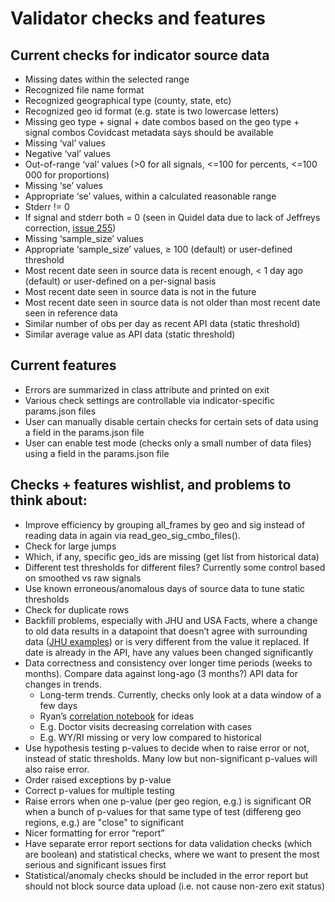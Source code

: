 # Validator checks and features

## Current checks for indicator source data

* Missing dates within the selected range
* Recognized file name format
* Recognized geographical type (county, state, etc)
* Recognized geo id format (e.g. state is two lowercase letters)
* Missing geo type + signal + date combos based on the geo type + signal combos Covidcast metadata says should be available
* Missing ‘val’ values
* Negative ‘val’ values
* Out-of-range ‘val’ values (>0 for all signals, <=100 for percents, <=100 000 for proportions)
* Missing ‘se’ values
* Appropriate ‘se’ values, within a calculated reasonable range
* Stderr != 0
* If signal and stderr both = 0 (seen in Quidel data due to lack of Jeffreys correction, [issue 255](https://github.com/cmu-delphi/covidcast-indicators/issues/255#issuecomment-692196541))
* Missing ‘sample_size’ values
* Appropriate ‘sample_size’ values, ≥ 100 (default) or user-defined threshold
* Most recent date seen in source data is recent enough, < 1 day ago (default) or user-defined on a per-signal basis
* Most recent date seen in source data is not in the future
* Most recent date seen in source data is not older than most recent date seen in reference data
* Similar number of obs per day as recent API data (static threshold)
* Similar average value as API data (static threshold)


## Current features

* Errors are summarized in class attribute and printed on exit
* Various check settings are controllable via indicator-specific params.json files
* User can manually disable certain checks for certain sets of data using a field in the params.json file
* User can enable test mode (checks only a small number of data files) using a field in the params.json file

## Checks + features wishlist, and problems to think about:

* Improve efficiency by grouping all_frames by geo and sig instead of reading data in again via read_geo_sig_cmbo_files().
* Check for large jumps
* Which, if any, specific geo_ids are missing (get list from historical data)
* Different test thresholds for different files? Currently some control based on smoothed vs raw signals
* Use known erroneous/anomalous days of source data to tune static thresholds
* Check for duplicate rows
* Backfill problems, especially with JHU and USA Facts, where a change to old data results in a datapoint that doesn’t agree with surrounding data ([JHU examples](https://delphi-org.slack.com/archives/CF9G83ZJ9/p1600729151013900)) or is very different from the value it replaced. If date is already in the API, have any values been changed significantly
* Data correctness and consistency over longer time periods (weeks to months). Compare data against long-ago (3 months?) API data for changes in trends.
  * Long-term trends. Currently, checks only look at a data window of a few days
  * Ryan’s [correlation notebook](https://github.com/cmu-delphi/covidcast/tree/main/R-notebooks) for ideas
  * E.g. Doctor visits decreasing correlation with cases
  * E.g. WY/RI missing or very low compared to historical
* Use hypothesis testing p-values to decide when to raise error or not, instead of static thresholds. Many low but non-significant p-values will also raise error.
* Order raised exceptions by p-value
* Correct p-values for multiple testing
* Raise errors when one p-value (per geo region, e.g.) is significant OR when a bunch of p-values for that same type of test (differeng geo regions, e.g.) are "close" to significant
* Nicer formatting for error “report”
* Have separate error report sections for data validation checks (which are boolean) and statistical checks, where we want to present the most serious and significant issues first
* Statistical/anomaly checks should be included in the error report but should not block source data upload (i.e. not cause non-zero exit status)

